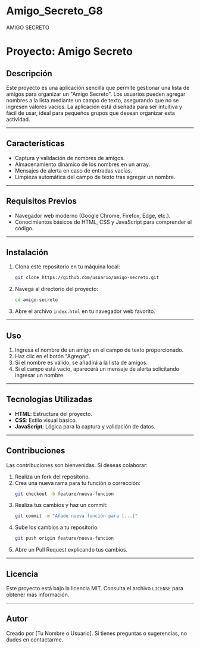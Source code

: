 # Amigo_Secreto_G8
AMIGO SECRETO
# Proyecto: Amigo Secreto

## Descripción
Este proyecto es una aplicación sencilla que permite gestionar una lista de amigos para organizar un "Amigo Secreto". Los usuarios pueden agregar nombres a la lista mediante un campo de texto, asegurando que no se ingresen valores vacíos. La aplicación está diseñada para ser intuitiva y fácil de usar, ideal para pequeños grupos que desean organizar esta actividad.

---

## Características
- Captura y validación de nombres de amigos.
- Almacenamiento dinámico de los nombres en un array.
- Mensajes de alerta en caso de entradas vacías.
- Limpieza automática del campo de texto tras agregar un nombre.

---

## Requisitos Previos
- Navegador web moderno (Google Chrome, Firefox, Edge, etc.).
- Conocimientos básicos de HTML, CSS y JavaScript para comprender el código.

---

## Instalación
1. Clona este repositorio en tu máquina local:
   ```bash
   git clone https://github.com/usuario/amigo-secreto.git
   ```
2. Navega al directorio del proyecto:
   ```bash
   cd amigo-secreto
   ```
3. Abre el archivo `index.html` en tu navegador web favorito.

---

## Uso
1. Ingresa el nombre de un amigo en el campo de texto proporcionado.
2. Haz clic en el botón "Agregar".
3. Si el nombre es válido, se añadirá a la lista de amigos.
4. Si el campo está vacío, aparecerá un mensaje de alerta solicitando ingresar un nombre.

---

## Tecnologías Utilizadas
- **HTML**: Estructura del proyecto.
- **CSS**: Estilo visual básico.
- **JavaScript**: Lógica para la captura y validación de datos.

---

## Contribuciones
Las contribuciones son bienvenidas. Si deseas colaborar:
1. Realiza un fork del repositorio.
2. Crea una nueva rama para tu función o corrección:
   ```bash
   git checkout -b feature/nueva-funcion
   ```
3. Realiza tus cambios y haz un commit:
   ```bash
   git commit -m "Añade nueva función para [...]"
   ```
4. Sube los cambios a tu repositorio:
   ```bash
   git push origin feature/nueva-funcion
   ```
5. Abre un Pull Request explicando tus cambios.

---

## Licencia
Este proyecto está bajo la licencia MIT. Consulta el archivo `LICENSE` para obtener más información.

---

## Autor
Creado por [Tu Nombre o Usuario]. Si tienes preguntas o sugerencias, no dudes en contactarme.

